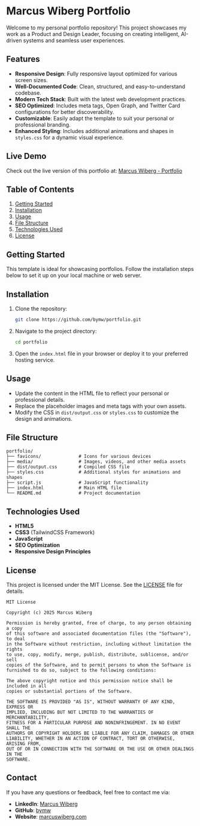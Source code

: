# Marcus Wiberg Portfolio

Welcome to my personal portfolio repository! This project showcases my work as a Product and Design Leader, focusing on creating intelligent, AI-driven systems and seamless user experiences.

## Features
- **Responsive Design**: Fully responsive layout optimized for various screen sizes.
- **Well-Documented Code**: Clean, structured, and easy-to-understand codebase.
- **Modern Tech Stack**: Built with the latest web development practices.
- **SEO Optimized**: Includes meta tags, Open Graph, and Twitter Card configurations for better discoverability.
- **Customizable**: Easily adapt the template to suit your personal or professional branding.
- **Enhanced Styling**: Includes additional animations and shapes in `styles.css` for a dynamic visual experience.

## Live Demo
Check out the live version of this portfolio at: [Marcus Wiberg - Portfolio](https://www.marcuswiberg.com)

## Table of Contents
1. [Getting Started](#getting-started)
2. [Installation](#installation)
3. [Usage](#usage)
4. [File Structure](#file-structure)
5. [Technologies Used](#technologies-used)
6. [License](#license)

## Getting Started
This template is ideal for showcasing portfolios. Follow the installation steps below to set it up on your local machine or web server.

## Installation
1. Clone the repository:
   ```bash
   git clone https://github.com/bymw/portfolio.git
   ```
2. Navigate to the project directory:
   ```bash
   cd portfolio
   ```
3. Open the `index.html` file in your browser or deploy it to your preferred hosting service.

## Usage
- Update the content in the HTML file to reflect your personal or professional details.
- Replace the placeholder images and meta tags with your own assets.
- Modify the CSS in `dist/output.css` or `styles.css` to customize the design and animations.

## File Structure
```
portfolio/
├── favicons/              # Icons for various devices
├── media/                 # Images, videos, and other media assets
├── dist/output.css        # Compiled CSS file
├── styles.css             # Additional styles for animations and shapes
├── script.js              # JavaScript functionality
├── index.html             # Main HTML file
└── README.md              # Project documentation
```

## Technologies Used
- **HTML5**
- **CSS3** (TailwindCSS Framework)
- **JavaScript**
- **SEO Optimization**
- **Responsive Design Principles**

## License
This project is licensed under the MIT License. See the [LICENSE](LICENSE) file for details.

```
MIT License

Copyright (c) 2025 Marcus Wiberg

Permission is hereby granted, free of charge, to any person obtaining a copy
of this software and associated documentation files (the "Software"), to deal
in the Software without restriction, including without limitation the rights
to use, copy, modify, merge, publish, distribute, sublicense, and/or sell
copies of the Software, and to permit persons to whom the Software is
furnished to do so, subject to the following conditions:

The above copyright notice and this permission notice shall be included in all
copies or substantial portions of the Software.

THE SOFTWARE IS PROVIDED "AS IS", WITHOUT WARRANTY OF ANY KIND, EXPRESS OR
IMPLIED, INCLUDING BUT NOT LIMITED TO THE WARRANTIES OF MERCHANTABILITY,
FITNESS FOR A PARTICULAR PURPOSE AND NONINFRINGEMENT. IN NO EVENT SHALL THE
AUTHORS OR COPYRIGHT HOLDERS BE LIABLE FOR ANY CLAIM, DAMAGES OR OTHER
LIABILITY, WHETHER IN AN ACTION OF CONTRACT, TORT OR OTHERWISE, ARISING FROM,
OUT OF OR IN CONNECTION WITH THE SOFTWARE OR THE USE OR OTHER DEALINGS IN THE
SOFTWARE.
```

## Contact
If you have any questions or feedback, feel free to contact me via:
- **LinkedIn**: [Marcus Wiberg](https://www.linkedin.com/in/marcuswiberg/)
- **GitHub**: [bymw](https://github.com/bymw)
- **Website**: [marcuswiberg.com](https://www.marcuswiberg.com/)
